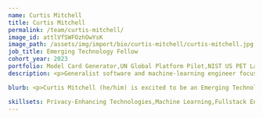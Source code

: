```yaml
---
name: Curtis Mitchell
title: Curtis Mitchell
permalink: /team/curtis-mitchell/
image_id: attlVfSWFOzhOwYsK
image_path: /assets/img/import/bio/curtis-mitchell/curtis-mitchell.jpg
job_title: Emerging Technology Fellow
cohort_year: 2023
portfolio: Model Card Generator,UN Global Platform Pilot,NIST US PET Lab
description: <p>Generalist software and machine-learning engineer focused on the mainstream adoption of privacy-enhancing technologies. Experience working at small startups, large corporations, research institutions, and open-source communities.</p>

blurb: <p>Curtis Mitchell (he/him) is excited to be an Emerging Technology Fellow on the xD team. His career has gone through several transitions, including being a data analyst at an energy consulting firm before working at several data analysis and machine learning startups as a software engineer, as well as contributing to various privacy-enhancing technology and machine learning open-source projects. Before joining xD, he worked at NASA’s Ames Research Center on a research platform to integrate drones and air taxis into the air traffic control system. When he&#39;s not behind a keyboard Curtis enjoys studying and learning new languages, trying to read too many books at once, recreating his favorite foods from his upbringing in Texas, and exploring the outdoors of Northern California.</p>

skillsets: Privacy-Enhancing Technologies,Machine Learning,Fullstack Engineering,Cloud Management
---
```


